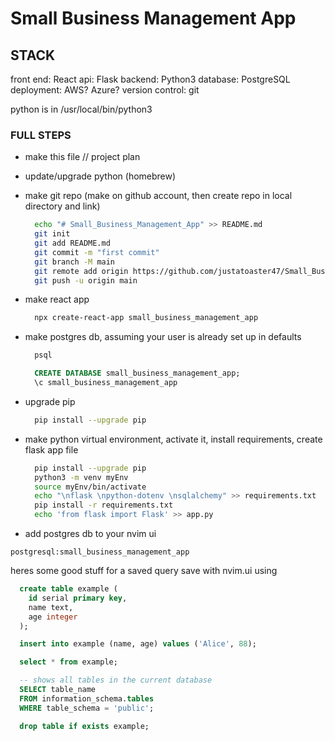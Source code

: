 
# Small Business Management App

## STACK
front end: React 
api: Flask
backend: Python3
database: PostgreSQL
deployment: AWS? Azure?
version control: git


python is in /usr/local/bin/python3

### FULL STEPS
* make this file // project plan
* update/upgrade python (homebrew)
* make git repo (make on github account, then create repo in local directory and link)
  ```bash
    echo "# Small_Business_Management_App" >> README.md
    git init
    git add README.md
    git commit -m "first commit"
    git branch -M main
    git remote add origin https://github.com/justatoaster47/Small_Business_Management_App.git
    git push -u origin main
  ```
* make react app
  ```bash
    npx create-react-app small_business_management_app
  ```
* make postgres db, assuming your user is already set up in defaults
  ```bash
    psql 
  ```
  ```sql
    CREATE DATABASE small_business_management_app;
    \c small_business_management_app
  ```
* upgrade pip
  ```bash
    pip install --upgrade pip
  ```
* make python virtual environment, activate it, install requirements, create flask app file
  ```bash
    pip install --upgrade pip
    python3 -m venv myEnv
    source myEnv/bin/activate
    echo "\nflask \npython-dotenv \nsqlalchemy" >> requirements.txt
    pip install -r requirements.txt
    echo 'from flask import Flask' >> app.py
  ```


* add postgres db to your nvim ui
```
postgresql:small_business_management_app
```
  heres some good stuff for a saved query
  save with nvim.ui using
  ```sql
    create table example (
      id serial primary key,
      name text,
      age integer
    );

    insert into example (name, age) values ('Alice', 88);

    select * from example;

    -- shows all tables in the current database
    SELECT table_name
    FROM information_schema.tables
    WHERE table_schema = 'public';

    drop table if exists example;
  ```








